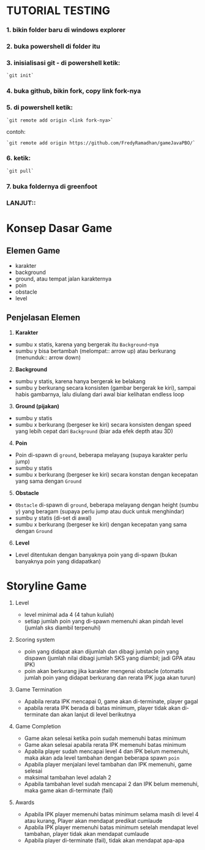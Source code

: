 # TUTORIAL TESTING

### 1. bikin folder baru di windows explorer 
### 2. buka powershell di folder itu
### 3. inisialisasi git - di powershell ketik:
    `git init` 

### 4. buka github, bikin fork, copy link fork-nya
### 5. di powershell ketik: 
    `git remote add origin <link fork-nya>` 
contoh:          

    `git remote add origin https://github.com/FredyRamadhan/gameJavaPBO/`
### 6. ketik: 
    `git pull`
### 7. buka foldernya di greenfoot

### LANJUT::

# Konsep Dasar Game

## Elemen Game

- karakter
- background
- ground, atau tempat jalan karakternya
- poin
- obstacle
- level
  
## Penjelasan Elemen

1. **Karakter**
- sumbu x statis, karena yang bergerak itu `Background`-nya
- sumbu y bisa bertambah (melompat:: arrow up) atau berkurang (menunduk:: arrow down)

2. **Background**
- sumbu y statis, karena hanya bergerak ke belakang
- sumbu y berkurang secara konsisten (gambar bergerak ke kiri), sampai habis gambarnya, lalu diulang dari awal biar kelihatan endless loop
  
3. **Ground (pijakan)**
- sumbu y statis
- sumbu x berkurang (bergeser ke kiri) secara konsisten dengan speed yang lebih cepat dari `Background` (biar ada efek depth atau 3D)
  
4. **Poin**
- Poin di-spawn di `ground`, beberapa melayang (supaya karakter perlu jump)
- sumbu y statis
- sumbu x berkurang (bergeser ke kiri) secara konstan dengan kecepatan yang sama dengan `Ground`
  
5. **Obstacle**
- `Obstacle` di-spawn di `ground`, beberapa melayang dengan height (sumbu y) yang beragam (supaya perlu jump atau duck untuk menghindar)
- sumbu y statis (di-set di awal)
- sumbu x berkurang (bergeser ke kiri) dengan kecepatan yang sama dengan `Ground`
  
6. **Level**
- Level ditentukan dengan banyaknya poin yang di-spawn (bukan banyaknya poin yang didapatkan)

# Storyline Game
1. Level
   - level minimal ada 4 (4 tahun kuliah) 
   - setiap jumlah poin yang di-spawn memenuhi akan pindah level (jumlah sks diambil terpenuhi)
     
2. Scoring system
   - poin yang didapat akan dijumlah dan dibagi jumlah poin yang dispawn (jumlah nilai dibagi jumlah SKS yang diambil; jadi GPA atau IPK)
   - poin akan berkurang jika karakter mengenai obstacle (otomatis jumlah poin yang didapat berkurang dan rerata IPK juga akan turun)
     
3. Game Termination
   - Apabila rerata IPK mencapai 0, game akan di-terminate, player gagal
   - apabila rerata IPK berada di batas minimum, player tidak akan di-terminate dan akan lanjut di level berikutnya
     
4. Game Completion
   - Game akan selesai ketika poin sudah memenuhi batas minimum
   - Game akan selesai apabila rerata IPK memenuhi batas minimum
   - Apabila player sudah mencapai level 4 dan IPK belum memenuhi, maka akan ada level tambahan dengan beberapa spawn `poin`
   - Apabila player menjalani level tambahan dan IPK memenuhi, game selesai
   - maksimal tambahan level adalah 2
   - Apabila tambahan level sudah mencapai 2 dan IPK belum memenuhi, maka game akan di-terminate (fail)
  
5. Awards
   - Apabila IPK player memenuhi batas minimum selama masih di level 4 atau kurang, Player akan mendapat predikat cumlaude
   - Apabila IPK player memenuhi batas minimum setelah mendapat level tambahan, player tidak akan mendapat cumlaude
   - Apabila player di-terminate (fail), tidak akan mendapat apa-apa


   

